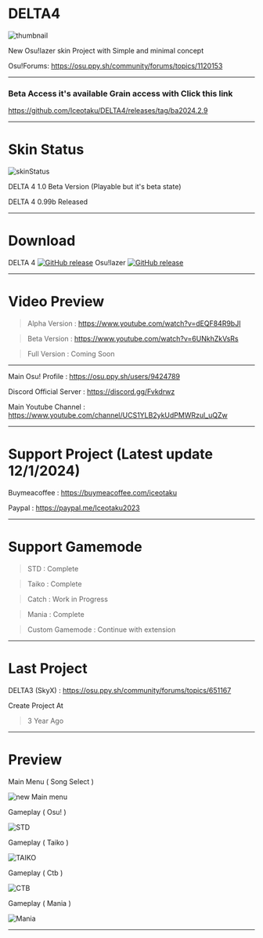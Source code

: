 # DELTA4
![thumbnail](https://github.com/user-attachments/assets/72fecd1a-acfd-4207-a866-68c638012f12)

New Osu!lazer skin Project with Simple and minimal concept

Osu!Forums: https://osu.ppy.sh/community/forums/topics/1120153

-----------------------------------------------------------------------------------------------------------------

### Beta Access it's available Grain access with Click this link 
https://github.com/Iceotaku/DELTA4/releases/tag/ba2024.2.9

-----------------------------------------------------------------------------------------------------------------

# Skin Status
![skinStatus](https://github.com/user-attachments/assets/7db803d1-ac3f-4422-a41a-c29689adc035)

DELTA 4 1.0 Beta Version (Playable but it's beta state)

DELTA 4 0.99b Released 

-----------------------------------------------------------------------------------------------------------------
# Download

DELTA 4 [![GitHub release](https://img.shields.io/github/release/Iceotaku/DELTA4)](https://github.com/Iceotaku/DELTA4/releases/latest) 
Osu!lazer [![GitHub release](https://img.shields.io/github/release/ppy/osu.svg)](https://github.com/ppy/osu/releases/latest)

-----------------------------------------------------------------------------------------------------------------

# Video Preview
> Alpha Version : https://www.youtube.com/watch?v=dEQF84R9bJI

> Beta Version : https://www.youtube.com/watch?v=6UNkhZkVsRs

> Full Version : Coming Soon

-----------------------------------------------------------------------------------------------------------------

Main Osu! Profile : https://osu.ppy.sh/users/9424789

Discord Official Server : https://discord.gg/Fvkdrwz

Main Youtube Channel : https://www.youtube.com/channel/UCS1YLB2ykUdPMWRzul_uQZw

-----------------------------------------------------------------------------------------------------------------

# Support Project (Latest update 12/1/2024)

Buymeacoffee : https://buymeacoffee.com/iceotaku

Paypal : https://paypal.me/Iceotaku2023

-----------------------------------------------------------------------------------------------------------------

# Support Gamemode

> STD : Complete

> Taiko : Complete

> Catch : Work in Progress

> Mania : Complete

> Custom Gamemode : Continue with extension

-----------------------------------------------------------------------------------------------------------------
# Last Project

DELTA3 (SkyX) : https://osu.ppy.sh/community/forums/topics/651167

Create Project At
> 3 Year Ago

-----------------------------------------------------------------------------------------------------------------

# Preview

Main Menu ( Song Select )

![new Main menu](https://github.com/user-attachments/assets/899e2ede-0ece-4726-8d08-304989473e98)

Gameplay ( Osu! )

![STD](https://github.com/user-attachments/assets/f0a89b46-6f66-4ba0-a22f-d6bc7814091c)


Gameplay ( Taiko )

![TAIKO](https://github.com/user-attachments/assets/8033bd79-44eb-4de1-b7b8-d26b3d639429)


Gameplay ( Ctb )

![CTB](https://github.com/user-attachments/assets/f5718cf6-c7e8-43a3-9d75-35a1b2b3b7af)

Gameplay ( Mania )

![Mania](https://github.com/user-attachments/assets/b4f7c75c-b347-4f7f-b0ed-572045259270)


-----------------------------------------------------------------------------------------------------------------
